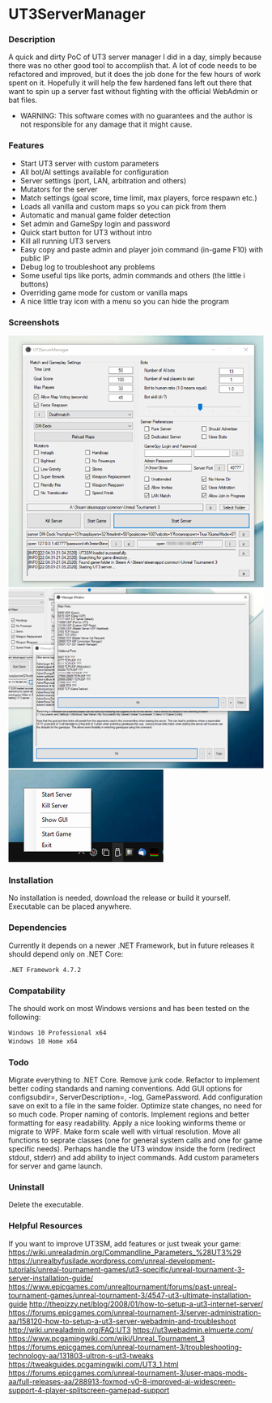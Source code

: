 # UT3ServerManager

### Description ###
A quick and dirty PoC of UT3 server manager I did in a day, simply because there was no other good tool to accomplish that. A lot of code needs to be refactored and improved, but it does the job done for the few hours of work spent on it. Hopefully it will help the few hardened fans left out there that want to spin up a server fast without fighting with the official WebAdmin or bat files.

* WARNING: This software comes with no guarantees and the author is not responsible for any damage that it might cause.
 
### Features ###
- Start UT3 server with custom parameters
- All bot/AI settings available for configuration
- Server settings (port, LAN, arbitration and others)
- Mutators for the server
- Match settings (goal score, time limit, max players, force respawn etc.)
- Loads all vanilla and custom maps so you can pick from them
- Automatic and manual game folder detection
- Set admin and GameSpy login and password
- Quick start button for UT3 without intro
- Kill all running UT3 servers
- Easy copy and paste admin and player join command (in-game F10) with public IP
- Debug log to troubleshoot any problems
- Some useful tips like ports, admin commands and others (the little i buttons)
- Overriding game mode for custom or vanilla maps
- A nice little tray icon with a menu so you can hide the program

### Screenshots ###
![Screenshot1](/Screenshots/Screenshot_1.png?raw=true "Main form of UT3SM.")
![Screenshot2](/Screenshots/Screenshot_2.png?raw=true "Helpful tips and commands.")
![Screenshot3](/Screenshots/Screenshot_3.png?raw=true "Nice tray icon.")

### Installation ###
No installation is needed, download the release or build it yourself. Executable can be placed anywhere.

### Dependencies ###
Currently it depends on a newer .NET Framework, but in future releases it should depend only on .NET Core:
```sh
.NET Framework 4.7.2
````

### Compatability ###
The should work on most Windows versions and has been tested on the following:
```sh
Windows 10 Professional x64
Windows 10 Home x64
``` 

### Todo ###
Migrate everything to .NET Core.
Remove junk code.
Refactor to implement better coding standards and naming conventions.
Add GUI options for configsubdir=, ServerDescription=, -log, GamePassword.
Add configuration save on exit to a file in the same folder.
Optimize state changes, no need for so much code.
Proper naming of contorls.
Implement regions and better formatting for easy readability.
Apply a nice looking winforms theme or migrate to WPF.
Make form scale well with virtual resolution.
Move all functions to seprate classes (one for general system calls and one for game specific needs).
Perhaps handle the UT3 window inside the form (redirect stdout, stderr) and add ability to inject commands.
Add custom parameters for server and game launch.

### Uninstall ###
Delete the executable.

### Helpful Resources ###
If you want to improve UT3SM, add features or just tweak your game:
https://wiki.unrealadmin.org/Commandline_Parameters_%28UT3%29
https://unrealbyfusilade.wordpress.com/unreal-development-tutorials/unreal-tournament-games/ut3-specific/unreal-tournament-3-server-installation-guide/
https://www.epicgames.com/unrealtournament/forums/past-unreal-tournament-games/unreal-tournament-3/4547-ut3-ultimate-installation-guide
http://thepizzy.net/blog/2008/01/how-to-setup-a-ut3-internet-server/
https://forums.epicgames.com/unreal-tournament-3/server-administration-aa/158120-how-to-setup-a-ut3-server-webadmin-and-troubleshoot
http://wiki.unrealadmin.org/FAQ:UT3
https://ut3webadmin.elmuerte.com/
https://www.pcgamingwiki.com/wiki/Unreal_Tournament_3
https://forums.epicgames.com/unreal-tournament-3/troubleshooting-technology-aa/131803-ultron-s-ut3-tweaks
https://tweakguides.pcgamingwiki.com/UT3_1.html
https://forums.epicgames.com/unreal-tournament-3/user-maps-mods-aa/full-releases-aa/288913-foxmod-v0-8-improved-ai-widescreen-support-4-player-splitscreen-gamepad-support